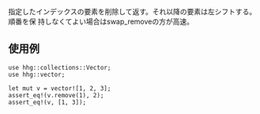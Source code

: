 指定したインデックスの要素を削除して返す。それ以降の要素は左シフトする。順番を保
持しなくてよい場合はswap_removeの方が高速。

## 使用例

```
use hhg::collections::Vector;
use hhg::vector;

let mut v = vector![1, 2, 3];
assert_eq!(v.remove(1), 2);
assert_eq!(v, [1, 3]);
```
